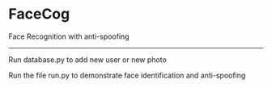 # FaceCog

Face Recognition with anti-spoofing

-----------------------------------------------------------------------------

Run database.py to add new user or new photo

Run the file run.py to demonstrate face identification and anti-spoofing

